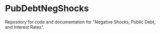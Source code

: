 # PubDebtNegShocks
Repository for code and documentation for "Negative Shocks, Public Debt, and Interest Rates".
